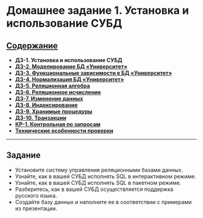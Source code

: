 # Домашнее задание 1. Установка и использование СУБД

## [Содержание](./../README.md)

* **ДЗ-1. Установка и использование СУБД**
* [**ДЗ-2. Моделирование БД «Университет»**](./../HW_2)
* [**ДЗ-3. Функциональные зависимости в БД «Университет»**](./../HW_3)
* [**ДЗ-4. Нормализация БД «Университет»**](./../HW_4)
* [**ДЗ-5. Реляционная алгебра**](./../HW_5)
* [**ДЗ-6. Реляционное исчисление**](./../HW_6)
* [**ДЗ-7. Изменение данных**](./../HW_7)
* [**ДЗ-8. Индексирование**](./../HW_8)
* [**ДЗ-9. Хранимые процедуры**](./../HW_9)
* [**ДЗ-10. Транзакции**](./../HW_10)
* [**КР-1. Контрольная по запросам**](./../CW_1)
* [**Технические особенности проверки**](./../Technical_specifics.md)

---

## Задание

* Установите систему управления реляционными базами данных.
* Узнайте, как в вашей СУБД исполнять SQL в интерактивном режиме.
* Узнайте, как в вашей СУБД исполнять SQL в пакетном режиме.
* Разберитесь, как в вашей СУБД осуществляется поддержка русского языка.
* Создайте базу данных и наполните ее в соответствии с примерами из презентации.
